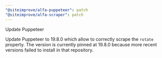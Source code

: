```yaml
---
"@siteimprove/alfa-puppeteer": patch
"@siteimprove/alfa-scraper": patch
---
```


Update Puppeteer

Update Puppeteer to 19.8.0 which allow to correctly scrape the `rotate` property.
The version is currently pinned at 19.8.0 because more recent versions failed to install in that repository. 
